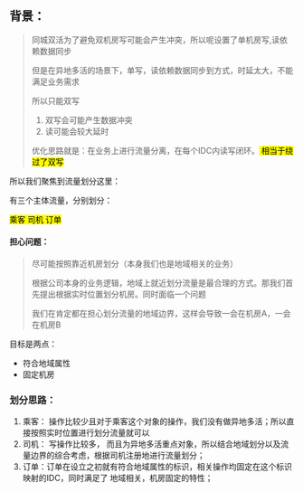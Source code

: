 



## 背景：

> 同城双活为了避免双机房写可能会产生冲突，所以呢设置了单机房写,读依赖数据同步
>
> 但是在异地多活的场景下，单写，读依赖数据同步到方式，时延太大，不能满足业务需求
>
> 所以只能双写
>
> 1. 双写会可能产生数据冲突
> 2. 读可能会较大延时
>
> 优化思路就是：在业务上进行流量分离，在每个IDC内读写闭环。<mark> 相当于绕过了双写</mark>

所以我们聚焦到流量划分这里：

有三个主体流量，分别划分：

<mark> 乘客 司机 订单 </mark>

#### 担心问题：

> 尽可能按照靠近机房划分（本身我们也是地域相关的业务）
>
> 根据公司本身的业务逻辑，地域上就近划分流量是最合理的方式。那我们首先提出根据实时位置划分机房。同时面临一个问题
>
> 我们在肯定都在担心划分流量的地域边界，这样会导致一会在机房A，一会在机房B

目标是两点：

* 符合地域属性
* 固定机房

### 划分思路：

1. 乘客： 操作比较少且对于乘客这个对象的操作，我们没有做异地多活；所以直接按照实时位置进行划分流量就可以
2. 司机： 写操作比较多， 而且为异地多活重点对象，所以结合地域划分以及流量边界的综合考虑，根据司机注册地进行流量划分；
3. 订单：订单在设立之初就有符合地域属性的标识，相关操作均固定在这个标识映射的IDC，同时满足了 地域相关，机房固定的特性；











